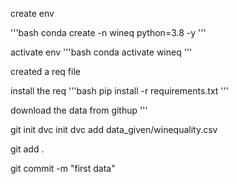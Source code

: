 create env

'''bash
conda create -n wineq python=3.8 -y
'''

activate env 
'''bash
conda activate wineq
'''


created a req file

install the req
'''bash
pip install -r requirements.txt
'''

download the data from
githup
'''

git init
dvc init
dvc add data_given/winequality.csv

git add . 

git commit -m "first data"

